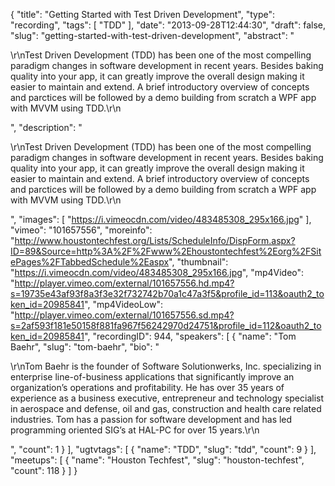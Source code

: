 {
  "title": "Getting Started with Test Driven Development",
  "type": "recording",
  "tags": [
    "TDD"
  ],
  "date": "2013-09-28T12:44:30",
  "draft": false,
  "slug": "getting-started-with-test-driven-development",
  "abstract": "<p>\r\nTest Driven Development (TDD) has been one of the most compelling paradigm changes in software development in recent years. Besides baking quality into your app, it can greatly improve the overall design making it easier to maintain and extend. A brief introductory overview of concepts and parctices will be followed by a demo building from scratch a WPF app with MVVM using TDD.\r\n</p>",
  "description": "<p>\r\nTest Driven Development (TDD) has been one of the most compelling paradigm changes in software development in recent years. Besides baking quality into your app, it can greatly improve the overall design making it easier to maintain and extend. A brief introductory overview of concepts and parctices will be followed by a demo building from scratch a WPF app with MVVM using TDD.\r\n</p>",
  "images": [
    "https://i.vimeocdn.com/video/483485308_295x166.jpg"
  ],
  "vimeo": "101657556",
  "moreinfo": "http://www.houstontechfest.org/Lists/ScheduleInfo/DispForm.aspx?ID=89&Source=http%3A%2F%2Fwww%2Ehoustontechfest%2Eorg%2FSitePages%2FTabbedSchedule%2Easpx",
  "thumbnail": "https://i.vimeocdn.com/video/483485308_295x166.jpg",
  "mp4Video": "http://player.vimeo.com/external/101657556.hd.mp4?s=19735e43af93f8a3f3e32f732742b70a1c47a3f5&profile_id=113&oauth2_token_id=20985841",
  "mp4VideoLow": "http://player.vimeo.com/external/101657556.sd.mp4?s=2af593f181e50158f881fa967f56242970d24751&profile_id=112&oauth2_token_id=20985841",
  "recordingID": 944,
  "speakers": [
    {
      "name": "Tom Baehr",
      "slug": "tom-baehr",
      "bio": "<p>\r\nTom Baehr is the founder of Software Solutionwerks, Inc. specializing in enterprise line-of-business applications that significantly improve an organization’s operations and profitability. He has over 35 years of experience as a business executive, entrepreneur and technology specialist in aerospace and defense, oil and gas, construction and health care related industries. Tom has a passion for software development and has led programming oriented SIG’s at HAL-PC for over 15 years.\r\n</p>",
      "count": 1
    }
  ],
  "ugtvtags": [
    {
      "name": "TDD",
      "slug": "tdd",
      "count": 9
    }
  ],
  "meetups": [
    {
      "name": "Houston Techfest",
      "slug": "houston-techfest",
      "count": 118
    }
  ]
}